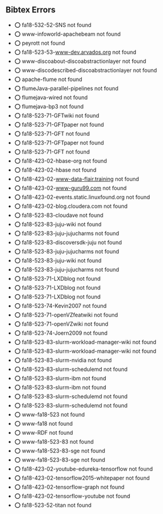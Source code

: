 ## Bibtex Errors


* :o:  fa18-532-52-SNS not found
* :o:  www-infoworld-apachebeam not found
* :o:  peyrott not found
* :o:  fa18-523-53-www-dev.arvados.org not found
* :o:  www-discoabout-discoabstractionlayer not found
* :o:  www-discodescribed-discoabstractionlayer not found
* :o:  apache-flume not found
* :o:  flumeJava-parallel-pipelines not found
* :o:  flumejava-wired not found
* :o:  flumejava-bp3 not found
* :o:  fa18-523-71-GFTwiki not found
* :o:  fa18-523-71-GFTpaper not found
* :o:  fa18-523-71-GFT not found
* :o:  fa18-523-71-GFTpaper not found
* :o:  fa18-523-71-GFT not found
* :o:  fa18-423-02-hbase-org not found
* :o:  fa18-423-02-hbase not found
* :o:  fa18-423-02-www-data-flair.training not found
* :o:  fa18-423-02-www-guru99.com not found
* :o:  fa18-423-02-events.static.linuxfound.org not found
* :o:  fa18-423-02-blog.cloudera.com not found
* :o:  fa18-523-83-cloudave not found
* :o:  fa18-523-83-juju-wiki not found
* :o:  fa18-523-83-juju-jujucharms not found
* :o:  fa18-523-83-discoversdk-juju not found
* :o:  fa18-523-83-juju-jujucharms not found
* :o:  fa18-523-83-juju-wiki not found
* :o:  fa18-523-83-juju-jujucharms not found
* :o:  fa18-523-71-LXDblog not found
* :o:  fa18-523-71-LXDblog not found
* :o:  fa18-523-71-LXDblog not found
* :o:  fa18-523-74-Kevin2007 not found
* :o:  fa18-523-71-openVZfeatwiki not found
* :o:  fa18-523-71-openVZwiki not found
* :o:  fa18-523-74-Joern2009 not found
* :o:  fa18-523-83-slurm-workload-manager-wiki not found
* :o:  fa18-523-83-slurm-workload-manager-wiki not found
* :o:  fa18-523-83-slurm-nvidia not found
* :o:  fa18-523-83-slurm-schedulemd not found
* :o:  fa18-523-83-slurm-ibm not found
* :o:  fa18-523-83-slurm-ibm not found
* :o:  fa18-523-83-slurm-schedulemd not found
* :o:  fa18-523-83-slurm-schedulemd not found
* :o:  www-fa18-523 not found
* :o:  www-fa18 not found
* :o:  www-RDF not found
* :o:  www-fa18-523-83 not found
* :o:  www-fa18-523-83-sge not found
* :o:  www-fa18-523-83-sge not found
* :o:  fa18-423-02-youtube-edureka-tensorflow not found
* :o:  fa18-423-02-tensorflow2015-whitepaper not found
* :o:  fa18-423-02-tensorflow-graph not found
* :o:  fa18-423-02-tensorflow-youtube not found
* :o:  fa18-523-52-titan not found



